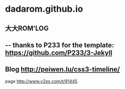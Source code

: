 dadarom.github.io
=================

大大ROM’LOG
--

--
thanks to P233 for the template: 
https://github.com/P233/3-Jekyll
--
Blog
http://peiwen.lu/css3-timeline/
--
page
http://www.v2ex.com/t/91445
